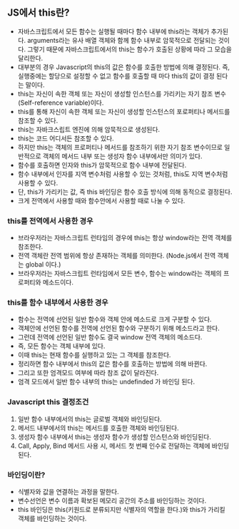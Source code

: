 ## JS에서 this란?
- 자바스크립트에서 모든 함수는 실행될 때마다 함수 내부에 this라는 객체가 추가된다. arguments라는 유사 배열 객체와 함께 함수 내부로 암묵적으로 전달되는 것이다. 그렇기 때문에 자바스크립트에서의 this는 함수가 호출된 상황에 따라 그 모습을 달리한다.
- 대부분의 경우 Javascript의 this의 값은 함수를 호출한 방법에 의해 결정된다. 즉, 실행중에는 할당으로 설정할 수 없고 함수를 호출할 때 마다 this의 값이 결정 된다는 말이다.
- this는 자신이 속한 객체 또는 자신이 생성할 인스턴스를 가리키는 자기 참조 변수(Self-reference variable)이다.
- this를 통해 자신이 속한 객체 또는 자신이 생성할 인스턴스의 포로퍼티나 메서드를 참조할 수 있다.
- this는 자바크스립트 엔진에 의해 암묵적으로 생성된다.
- this는 코드 어디서든 참조할 수 있다.
- 하지만 this는 객체의 프로퍼티나 메서드를 참조하기 위한 자기 참조 변수이므로 일반적으로 객체의 메서드 내부 또는 생성자 함수 내부에서만 의미가 있다.
- 함수를 호출하면 인자와 this가 암묵적으로 함수 내부에 전달된다.
- 함수 내부에서 인자를 지역 변수처럼 사용할 수 있는 것처럼, this도 지역 변수처럼 사용할 수 있다.
- 단, this가 가리키는 값, 즉 this 바인딩은 함수 호출 방식에 의해 동적으로 결정된다.
- 크게 전역에서 사용할 때와 함수안에서 사용할 때로 나눌 수 있다.

### this를 전역에서 사용한 경우
- 브라우저라는 자바스크립트 런타임의 경우에 this는 항상 window라는 전역 객체를 참조한다.
- 전역 객체란 전역 범위에 항상 존재하는 객체를 의미한다. (Node.js에서 전역 객체는 global 이다.)
- 브라우저라는 자바스크립트 런타임에서 모든 변수, 함수는 window라는 객체의 프로퍼티와 메소드이다.

### this를 함수 내부에서 사용한 경우
- 함수는 전역에 선언된 일반 함수와 객체 안에 메소드로 크게 구분할 수 있다.
- 객체안에 선언된 함수를 전역에 선언된 함수와 구분하기 위해 메소드라고 한다.
- 그런데 전역에 선언된 일반 함수도 결국 window 전역 객체의 메소드다.
- 즉, 모든 함수는 객체 내부에 있다.
- 이때 this는 현재 함수를 실행하고 있는 그 객체를 참조한다.
- 정리하면 함수 내부에서 this의 값은 함수를 호출하는 방법에 의해 바뀐다.
- 그리고 또한 엄격모드 여부에 따라 참조 값이 달라진다.
- 엄격 모드에서 일반 함수 내부의 this는 undefinded 가 바인딩 된다.

### Javascript this 결정조건
1. 일반 함수 내부에서의 this는 글로벌 객체와 바인딩된다.
2. 메서드 내부에서의 this는 메서드를 호출한 객체와 바인딩된다.
3. 생성자 함수 내부에서 this는 생성자 함수가 생성할 인스턴스와 바인딩된다.
4. Call, Apply, Bind 메서드 사용 시, 메서드 첫 번째 인수로 전달하는 객체에 바인딩된다.

### 바인딩이란?
- 식별자와 값을 연결하는 과정을 말한다.
- 변수선언은 변수 이름과 확보된 메모리 공간의 주소를 바인딩하는 것이다.
- this 바인딩은 this(키원드로 분류되지만 식별자의 역할을 한다.)와 this가 가리킬 객체를 바인딩하는 것이다.
